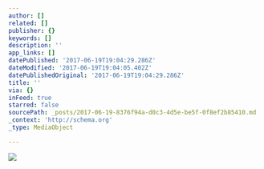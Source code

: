 ```yaml
---
author: []
related: []
publisher: {}
keywords: []
description: ''
app_links: []
datePublished: '2017-06-19T19:04:29.286Z'
dateModified: '2017-06-19T19:04:05.402Z'
datePublishedOriginal: '2017-06-19T19:04:29.286Z'
title: ''
via: {}
inFeed: true
starred: false
sourcePath: _posts/2017-06-19-8376f94a-d0c3-4d5e-be5f-0f8ef2b85410.md
_context: 'http://schema.org'
_type: MediaObject

---
```

<article style=""><img src="https://the-grid-user-content.s3-us-west-2.amazonaws.com/116e2b77-b822-48e4-a891-25d7e18e1a32.jpg" /></article>